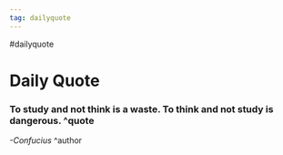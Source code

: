 ```yaml
---
tag: dailyquote
---
```


#dailyquote

# Daily Quote

### To study and not think is a waste. To think and not study is dangerous. ^quote
*-Confucius* ^author
